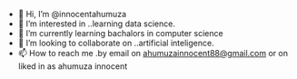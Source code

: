 - 👋 Hi, I’m @innocentahumuza
- 👀 I’m interested in ..learning data science.
- 🌱 I’m currently learning bachalors in computer science
- 💞️ I’m looking to collaborate on ..artificial inteligence.
- 📫 How to reach me .by email on ahumuzainnocent88@gmail.com or on liked in as ahumuza innocent

<!---
innocentahumuza/innocentahumuza is a ✨ special ✨ repository because its `README.md` (this file) appears on your GitHub profile.
You can click the Preview link to take a look at your changes.
--->
